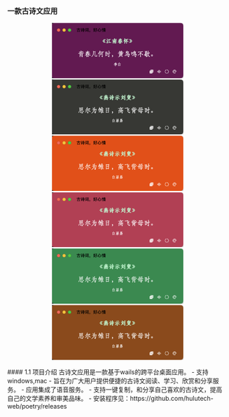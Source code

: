 ### 一款古诗文应用
<p align="center">
  <img src="https://github.com/hulutech-web/poetry/blob/master/images/cover1.png?raw=true" width="300" />
  <img src="https://github.com/hulutech-web/poetry/blob/master/images/cover2.png?raw=true" width="300" />
  <img src="https://github.com/hulutech-web/poetry/blob/master/images/cover3.png?raw=true" width="300" />
  <img src="https://github.com/hulutech-web/poetry/blob/master/images/cover4.png?raw=true" width="300" />
  <img src="https://github.com/hulutech-web/poetry/blob/master/images/cover5.png?raw=true" width="300" />
  <img src="https://github.com/hulutech-web/poetry/blob/master/images/cover6.png?raw=true" width="300" />
</p>
#### 1.1 项目介绍
古诗文应用是一款基于wails的跨平台桌面应用。  
- 支持windows,mac 
- 旨在为广大用户提供便捷的古诗文阅读、学习、欣赏和分享服务。
- 应用集成了语音服务。
- 支持一键复制，和分享自己喜欢的古诗文，提高自己的文学素养和审美品味。
- 安装程序见：https://github.com/hulutech-web/poetry/releases